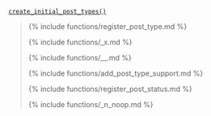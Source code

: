 <p><code><a href="https://developer.wordpress.org/reference/functions/create_initial_post_types/">create_initial_post_types()</a></code></p>

<blockquote>

{% include functions/register_post_type.md %}

{% include functions/_x.md %}

{% include functions/__.md %}

{% include functions/add_post_type_support.md %}

{% include functions/register_post_status.md %}

{% include functions/_n_noop.md %}

</blockquote>

